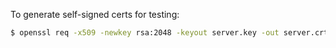 To generate self-signed certs for testing:
```bash
$ openssl req -x509 -newkey rsa:2048 -keyout server.key -out server.crt -days 365 -nodes
```
